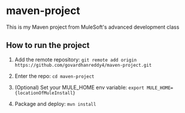 # maven-project

This is my Maven project from MuleSoft's advanced development class

## How to run the project

1. Add the remote repository: `git remote add origin https://github.com/govardhanreddy4/maven-project.git`

1. Enter the repo: `cd maven-project`

1. (Optional) Set your MULE_HOME env variable: `export MULE_HOME={locationOfMuleInstall}`

1. Package and deploy: `mvn install`